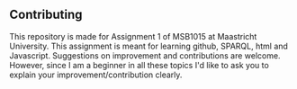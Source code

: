 ## Contributing

This repository is made for Assignment 1 of MSB1015 at Maastricht University. This assignment is meant for learning github, 
SPARQL, html and Javascript. Suggestions on improvement and contributions are welcome. However, since I am a beginner in all
these topics I'd like to ask you to explain your improvement/contribution clearly. 

